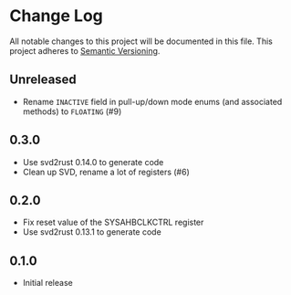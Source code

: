 # Change Log

All notable changes to this project will be documented in this file.
This project adheres to [Semantic Versioning](http://semver.org/).

## Unreleased

 * Rename `INACTIVE` field in pull-up/down mode enums (and associated methods)
   to `FLOATING` (#9)

## 0.3.0

 * Use svd2rust 0.14.0 to generate code
 * Clean up SVD, rename a lot of registers (#6)

## 0.2.0

 * Fix reset value of the SYSAHBCLKCTRL register 
 * Use svd2rust 0.13.1 to generate code

## 0.1.0

 * Initial release
